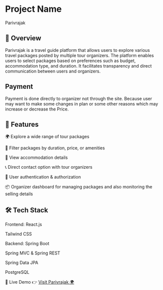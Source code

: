 # Project Name
Parivrajak

## 📌 Overview
Parivrajak is a travel guide platform that allows users to explore various travel packages posted by multiple tour organizers. The platform enables users to select packages based on preferences such as budget, accommodation type, and duration. It facilitates transparency and direct communication between users and organizers.

## Payment
Payment is done directly to organizer not through the site. Because user may want to make some changes in plan or some other reasons which may increase or decrease the Price.

## 🚀 Features
🌍 Explore a wide range of tour packages

📅 Filter packages by duration, price, or amenities

🏨 View accommodation details

📞 Direct contact option with tour organizers

🔐 User authentication & authorization

📦 Organizer dashboard for managing packages and also monitoring the selling details

## 🛠️ Tech Stack
Frontend:
React.js

Tailwind CSS

Backend:
Spring Boot

Spring MVC & Spring REST

Spring Data JPA

PostgreSQL

🔗 Live Demo
👉 <a href="https://parivrajak.vercel.app/" target="_blank">Visit Parivrajak 🌍</a>
